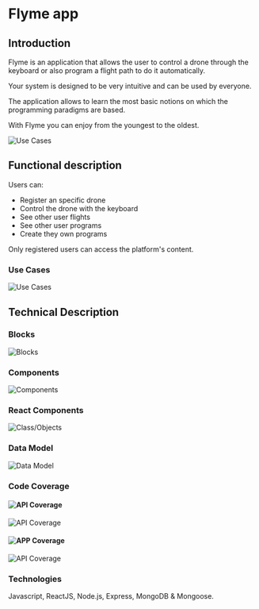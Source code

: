 # Flyme app

## Introduction

Flyme is an application that allows the user to control a drone through the keyboard or also program a flight path to do it automatically.

Your system is designed to be very intuitive and can be used by everyone.

The application allows to learn the most basic notions on which the programming paradigms are based.

With Flyme you can enjoy from the youngest to the oldest.

![Use Cases](images/flyme.jpg)

## Functional description

Users can:

* Register an specific drone
* Control the drone with the keyboard
* See other user flights 
* See other user programs
* Create they own programs

Only registered users can access the platform's content.

### Use Cases
![Use Cases](images/user_case.png)

## Technical Description

### Blocks
![Blocks](images/block_diagram.png)

### Components
![Components](images/components.png)

### React Components

![Class/Objects](images/react_components.png)

### Data Model
![Data Model](images/data_model.png)

### Code Coverage

#### ![API Coverage](https://img.shields.io/badge/Flyme%20API%20coverage-95.78-green.svg)
![API Coverage](images/test_api.png)

#### ![APP Coverage](https://img.shields.io/badge/Flyme%20APP%20coverage-86-green.svg)
![API Coverage](images/test_app.png)

### Technologies
Javascript, ReactJS, Node.js, Express, MongoDB & Mongoose.